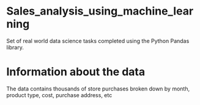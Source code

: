 # Sales_analysis_using_machine_learning
Set of real world data science tasks completed using the Python Pandas library.

# Information about the data
The data contains thousands of store purchases broken down by month, product type, cost, purchase address, etc
